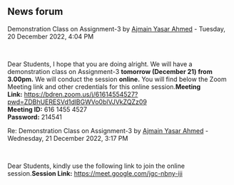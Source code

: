 <h2>News forum</h2><a href="https://moodle.cse.buet.ac.bd/user/view.php?id=3471&course=762"></a>
Demonstration Class on Assignment-3
by <a href="https://moodle.cse.buet.ac.bd/user/view.php?id=3471&course=762">Ajmain Yasar Ahmed</a> - Tuesday, 20 December 2022, 4:04 PM


 

Dear Students, I hope that you are doing alright. We will have a demonstration class on Assignment-3 <b>tomorrow (December 21) from 3.00pm.</b> We will conduct the session <b>online.</b> You will find below the Zoom Meeting link and other credentials for this online session.<b>Meeting Link:</b> https://bdren.zoom.us/j/61614554527?pwd=ZDBhUERESVd1dlBGWVo0blVJVkZQZz09<br /><b>Meeting ID:</b> 616 1455 4527<br /><b>Password:</b> 214541





<a href="https://moodle.cse.buet.ac.bd/user/view.php?id=3471&course=762"></a>
Re: Demonstration Class on Assignment-3
by <a href="https://moodle.cse.buet.ac.bd/user/view.php?id=3471&course=762">Ajmain Yasar Ahmed</a> - Wednesday, 21 December 2022, 3:17 PM


 

Dear Students, kindly use the following link to join the online session.<b>Session Link:</b> https://meet.google.com/jgc-nbny-iji








